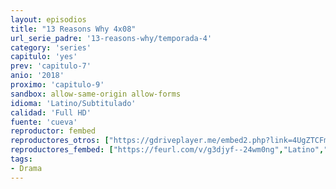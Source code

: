 ```yaml
---
layout: episodios
title: "13 Reasons Why 4x08"
url_serie_padre: '13-reasons-why/temporada-4'
category: 'series'
capitulo: 'yes'
prev: 'capitulo-7'
anio: '2018'
proximo: 'capitulo-9'
sandbox: allow-same-origin allow-forms
idioma: 'Latino/Subtitulado'
calidad: 'Full HD'
fuente: 'cueva'
reproductor: fembed
reproductores_otros: ["https://gdriveplayer.me/embed2.php?link=4UgZTCFmxY84MWXjvt1HlAcgv0JlYv2%252FhRTTpEugeGZ45QU45MjEIcHus%252BCz5Mdd1RULvLXX7TZtvQJe4wQHe3OTRcLbw92Zn2IRjwvAcAPIfhiaa0vlSJQpvrVr3HUAXlT7Q%252FCfzEvYNx0Dvqdo0iSlNAl1dYAfcqbMWI%252B9xGOeZnDSTAFlncdpYBRQAH8j7ABG8LlRguxJ4DOvAy1jls","Latino","https://gdriveplayer.me/embed2.php?link=CTfaMQZ4pP6B58cTb1CNggiV17j9NkSY6uvyMQFlhHwVDkbmGINT64LA7%252B%252FnuQ9%252FrqFp5V3XyqwKV0BkK%252B4mFOdC%252F24Nb6Ik9vFo%252FNkZaHdTsKxAZJzbOAL0Tu5D1PY5BSRmlUCd2bU8dDv0%252BYhzJ4sUcJsDii3pT57cl8FjdSpWQjhWjDyHVDDQAdwbWWXo3K4IHTQr4c9RTM%252BXGSoK78","Latino","https://supervideo.tv/e/q2i151uewtd8","Latino","https://gdriveplayer.me/embed2.php?link=zvbvgMudiuUx9xCWmtXsCwdphJC8B3x1tvKa6WjVYzwmS%252FcuTcsnw1uQ0q4iseiTZc8c2knSxecsRhEpAXoY6mzqZtu9oDqhDYJHyQJn%252Bvd8IhPx4GAUMwA2iEYbl9g%252BOS%252Bx9B8Jwg8sauQ2EGW9XvWD7j1NmMODyETWjrp3ED22YGdqH9MRI2fAa5bP7uiB8ms2lBKN3%252Fh6WVF53AHg0F","Subtitulado","https://gdriveplayer.me/embed2.php?link=R5Bkhu9q9uq2W1jDZp3Mhw%252BYNtIGQpTcLieCBV7ybreX41opurMEHjSf5WWRtq8QkIO4fMeeKfWscatSekDAvqH%252F%252FamYOxIVBomc9DYfOcJDiAGj9bz%252F2F3DdjMhW9gKObMkiv6j9w%252BKWS7ueO4I8VOHfFgJznlR8rnmgDPDVFky8FnrBrsQeYx3VXYFla%252FOQINKwvNZEMwpD4iVxrnGAV","Subtitulado","https://mstream.press/bvuahd5jnjtj","Subtitulado"]
reproductores_fembed: ["https://feurl.com/v/g3djyf--24wm0ng","Latino","https://feurl.com/v/kg8e5b336zzkwpr","Latino","https://feurl.com/v/2e06xu22wyrqd8e","Subtitulado","https://feurl.com/v/rg86wbeek60z5yp","Subtitulado"]
tags:
- Drama
---
```











